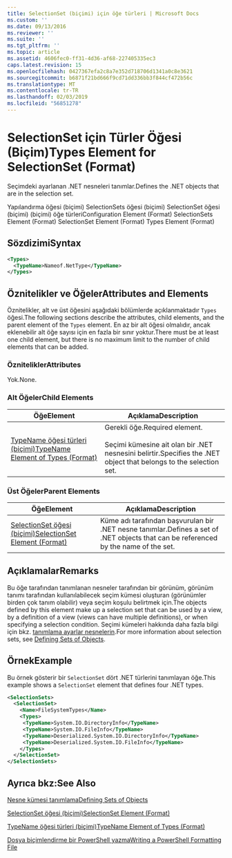 ```yaml
---
title: SelectionSet (biçimi) için öğe türleri | Microsoft Docs
ms.custom: ''
ms.date: 09/13/2016
ms.reviewer: ''
ms.suite: ''
ms.tgt_pltfrm: ''
ms.topic: article
ms.assetid: 4606fec0-ff31-4d36-af68-227405335ec3
caps.latest.revision: 15
ms.openlocfilehash: 0427367efa2c8a7e352d718706d1341a0c8e3621
ms.sourcegitcommit: b6871f21bd666f9cd71dd336bb3f844cf472b56c
ms.translationtype: MT
ms.contentlocale: tr-TR
ms.lasthandoff: 02/03/2019
ms.locfileid: "56851278"
---
```

# <a name="types-element-for-selectionset-format"></a><span data-ttu-id="6a1ba-102">SelectionSet için Türler Öğesi (Biçim)</span><span class="sxs-lookup"><span data-stu-id="6a1ba-102">Types Element for SelectionSet (Format)</span></span>

<span data-ttu-id="6a1ba-103">Seçimdeki ayarlanan .NET nesneleri tanımlar.</span><span class="sxs-lookup"><span data-stu-id="6a1ba-103">Defines the .NET objects that are in the selection set.</span></span>

<span data-ttu-id="6a1ba-104">Yapılandırma öğesi (biçimi) SelectionSets öğesi (biçimi) SelectionSet öğesi (biçimi) (biçimi) öğe türleri</span><span class="sxs-lookup"><span data-stu-id="6a1ba-104">Configuration Element (Format) SelectionSets Element (Format) SelectionSet Element (Format) Types Element (Format)</span></span>

## <a name="syntax"></a><span data-ttu-id="6a1ba-105">Sözdizimi</span><span class="sxs-lookup"><span data-stu-id="6a1ba-105">Syntax</span></span>

```xml
<Types>
  <TypeName>Nameof.NetType</TypeName>
</Types>

```

## <a name="attributes-and-elements"></a><span data-ttu-id="6a1ba-106">Öznitelikler ve Öğeler</span><span class="sxs-lookup"><span data-stu-id="6a1ba-106">Attributes and Elements</span></span>

<span data-ttu-id="6a1ba-107">Öznitelikler, alt ve üst öğesini aşağıdaki bölümlerde açıklanmaktadır `Types` öğesi.</span><span class="sxs-lookup"><span data-stu-id="6a1ba-107">The following sections describe the attributes, child elements, and the parent element of the `Types` element.</span></span> <span data-ttu-id="6a1ba-108">En az bir alt öğesi olmalıdır, ancak eklenebilir alt öğe sayısı için en fazla bir sınır yoktur.</span><span class="sxs-lookup"><span data-stu-id="6a1ba-108">There must be at least one child element, but there is no maximum limit to the number of child elements that can be added.</span></span>

### <a name="attributes"></a><span data-ttu-id="6a1ba-109">Öznitelikler</span><span class="sxs-lookup"><span data-stu-id="6a1ba-109">Attributes</span></span>

<span data-ttu-id="6a1ba-110">Yok.</span><span class="sxs-lookup"><span data-stu-id="6a1ba-110">None.</span></span>

### <a name="child-elements"></a><span data-ttu-id="6a1ba-111">Alt Öğeler</span><span class="sxs-lookup"><span data-stu-id="6a1ba-111">Child Elements</span></span>

|<span data-ttu-id="6a1ba-112">Öğe</span><span class="sxs-lookup"><span data-stu-id="6a1ba-112">Element</span></span>|<span data-ttu-id="6a1ba-113">Açıklama</span><span class="sxs-lookup"><span data-stu-id="6a1ba-113">Description</span></span>|
|-------------|-----------------|
|[<span data-ttu-id="6a1ba-114">TypeName öğesi türleri (biçimi)</span><span class="sxs-lookup"><span data-stu-id="6a1ba-114">TypeName Element of Types (Format)</span></span>](./typename-element-for-types-format.md)|<span data-ttu-id="6a1ba-115">Gerekli öğe.</span><span class="sxs-lookup"><span data-stu-id="6a1ba-115">Required element.</span></span><br /><br /> <span data-ttu-id="6a1ba-116">Seçimi kümesine ait olan bir .NET nesnesini belirtir.</span><span class="sxs-lookup"><span data-stu-id="6a1ba-116">Specifies the .NET object that belongs to the selection set.</span></span>|

### <a name="parent-elements"></a><span data-ttu-id="6a1ba-117">Üst Öğeler</span><span class="sxs-lookup"><span data-stu-id="6a1ba-117">Parent Elements</span></span>

|<span data-ttu-id="6a1ba-118">Öğe</span><span class="sxs-lookup"><span data-stu-id="6a1ba-118">Element</span></span>|<span data-ttu-id="6a1ba-119">Açıklama</span><span class="sxs-lookup"><span data-stu-id="6a1ba-119">Description</span></span>|
|-------------|-----------------|
|[<span data-ttu-id="6a1ba-120">SelectionSet öğesi (biçimi)</span><span class="sxs-lookup"><span data-stu-id="6a1ba-120">SelectionSet Element (Format)</span></span>](./selectionset-element-format.md)|<span data-ttu-id="6a1ba-121">Küme adı tarafından başvurulan bir .NET nesne tanımlar.</span><span class="sxs-lookup"><span data-stu-id="6a1ba-121">Defines a set of .NET objects that can be referenced by the name of the set.</span></span>|

## <a name="remarks"></a><span data-ttu-id="6a1ba-122">Açıklamalar</span><span class="sxs-lookup"><span data-stu-id="6a1ba-122">Remarks</span></span>

<span data-ttu-id="6a1ba-123">Bu öğe tarafından tanımlanan nesneler tarafından bir görünüm, görünüm tanımı tarafından kullanılabilecek seçim kümesi oluşturan (görünümler birden çok tanım olabilir) veya seçim koşulu belirtmek için.</span><span class="sxs-lookup"><span data-stu-id="6a1ba-123">The objects defined by this element make up a selection set that can be used by a view, by a definition of a view (views can have multiple definitions), or when specifying a selection condition.</span></span>  <span data-ttu-id="6a1ba-124">Seçimi kümeleri hakkında daha fazla bilgi için bkz. [tanımlama ayarlar nesnelerin](./defining-selection-sets.md).</span><span class="sxs-lookup"><span data-stu-id="6a1ba-124">For more information about selection sets, see [Defining Sets of Objects](./defining-selection-sets.md).</span></span>

## <a name="example"></a><span data-ttu-id="6a1ba-125">Örnek</span><span class="sxs-lookup"><span data-stu-id="6a1ba-125">Example</span></span>

<span data-ttu-id="6a1ba-126">Bu örnek gösterir bir `SelectionSet` dört .NET türlerini tanımlayan öğe.</span><span class="sxs-lookup"><span data-stu-id="6a1ba-126">This example shows a `SelectionSet` element that defines four .NET types.</span></span>

```xml
<SelectionSets>
  <SelectionSet>
    <Name>FileSystemTypes</Name>
    <Types>
     <TypeName>System.IO.DirectoryInfo</TypeName>
     <TypeName>System.IO.FileInfo</TypeName>
     <TypeName>Deserialized.System.IO.DirectoryInfo</TypeName>
     <TypeName>Deserialized.System.IO.FileInfo</TypeName>
    </Types>
  </SelectionSet>
</SelectionSets>
```

## <a name="see-also"></a><span data-ttu-id="6a1ba-127">Ayrıca bkz:</span><span class="sxs-lookup"><span data-stu-id="6a1ba-127">See Also</span></span>

[<span data-ttu-id="6a1ba-128">Nesne kümesi tanımlama</span><span class="sxs-lookup"><span data-stu-id="6a1ba-128">Defining Sets of Objects</span></span>](./defining-selection-sets.md)

[<span data-ttu-id="6a1ba-129">SelectionSet öğesi (biçimi)</span><span class="sxs-lookup"><span data-stu-id="6a1ba-129">SelectionSet Element (Format)</span></span>](./selectionset-element-format.md)

[<span data-ttu-id="6a1ba-130">TypeName öğesi türleri (biçimi)</span><span class="sxs-lookup"><span data-stu-id="6a1ba-130">TypeName Element of Types (Format)</span></span>](./typename-element-for-types-format.md)

[<span data-ttu-id="6a1ba-131">Dosya biçimlendirme bir PowerShell yazma</span><span class="sxs-lookup"><span data-stu-id="6a1ba-131">Writing a PowerShell Formatting File</span></span>](./writing-a-powershell-formatting-file.md)
